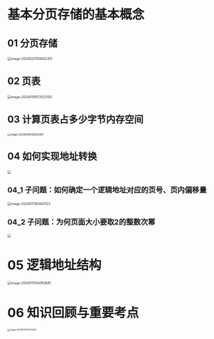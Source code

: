 # 基本分页存储的基本概念



## 01 分页存储

<img src="https://cvp.oss-cn-shanghai.aliyuncs.com/picgo/202402211044787.png" alt="image-20240221104422301" style="zoom:50%;" />



## 02 页表

<img src="https://cvp.oss-cn-shanghai.aliyuncs.com/picgo/202401081720372.png" alt="image-20240108172022100" style="zoom: 50%;" />



## 03 计算页表占多少字节内存空间

<img src="https://cvp.oss-cn-shanghai.aliyuncs.com/picgo/202401091400327.png" alt="image-20240109140025087" style="zoom: 40%;" />



## 04 如何实现地址转换

<img src="https://cvp.oss-cn-shanghai.aliyuncs.com/picgo/202401102058016.png" style="zoom:50%;" />



### 04_1 子问题：如何确定一个逻辑地址对应的页号、页内偏移量

<img src="https://cvp.oss-cn-shanghai.aliyuncs.com/picgo/202401111634906.png" alt="image-20240111163421123" style="zoom:50%;" />



### 04_2 子问题：为何页面大小要取2的整数次幂

<img src="https://cvp.oss-cn-shanghai.aliyuncs.com/picgo/202401111830225.png" style="zoom:50%;" />



# 05 逻辑地址结构

<img src="https://cvp.oss-cn-shanghai.aliyuncs.com/picgo/202401112041891.png" alt="image-20240111204153681" style="zoom:50%;" />



# 06 知识回顾与重要考点

<img src="https://cvp.oss-cn-shanghai.aliyuncs.com/picgo/202401211931575.png" alt="image-20240121193123340" style="zoom: 33%;" />
